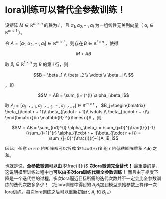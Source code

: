 # lora训练可以替代全参数训练！

设矩阵 $M\in \mathbb{R} ^{m\times n}$ 的秩为 $l$ ，且 $\alpha_1 ,\alpha_2, \cdots , \alpha_l$ 为一组线性无关列向量（ $\alpha_i \in \mathbb{R} ^{m\times 1}$ ）。

令 $A=[ \alpha_1 ,\alpha_2, \cdots , \alpha_l]\in \mathbb{R} ^{m\times l}$ ，则存在 $B\in \mathbb{R} ^{l\times n}$ ，使得

$$M = AB$$

取 $\beta_i \in \mathbb{R} ^{1\times n}$ 为 $B$ 的第 $i$ 行，则 

$$B = 
\beta _1 \\ 
\beta _2 \\ 
\vdots \\ 
\beta _l \\ 
$$ 

，即

$$M = AB = \sum_{i=1}^{l} \alpha_i\beta_i$$

取 $A_j=[ \alpha_{j\cdot r + 1} ,\alpha_{j\cdot r + 2}, \cdots , \alpha_{j\cdot r + r}]\in \mathbb{R} ^{m\times r}$ ， $B_j=\begin{bmatrix} \beta_{j\cdot r + 1}\\ \beta_{j\cdot r + 1}\\ \vdots \\ \beta_{j\cdot r + r}\\ \end{bmatrix}\in \mathbb{R} ^{r\times n}$ ，则

$$M = AB = \sum_{i=1}^{l} \alpha_i\beta_i = \sum_{j=0}^{\frac{l}{r}-1}(\sum_{i=1}^{r} \alpha_{j\cdot r + i}\beta_{j\cdot r + i}) = \sum_{j=0}^{\frac{l}{r}-1}A_iB_i$$

因此，任意 $m\times n$ 阶矩阵都可以拆成 $\frac{l}{r}$ 组 $r$ 阶低秩矩阵乘积 $A_iB_i$ 之和。

也就是说，**全参数微调可以由** $\frac{l}{r}$ **次lora微调完全替代！** 最重要的是，这说明模型训练过程中也**可以由多次lora训练代替全参数训练！** 而且由于梯度下降是一个迭代性的过程，多次lora逼近目标所需的迭代次数并不一定会比全参数训练的迭代次数多多少！（把lora训练中得到的 $A_iB_i$加到模型原始参数上算作一次lora训练，每次lora训练之后可以重新初始化 $A_i$ 和 $B_i$ 。）
